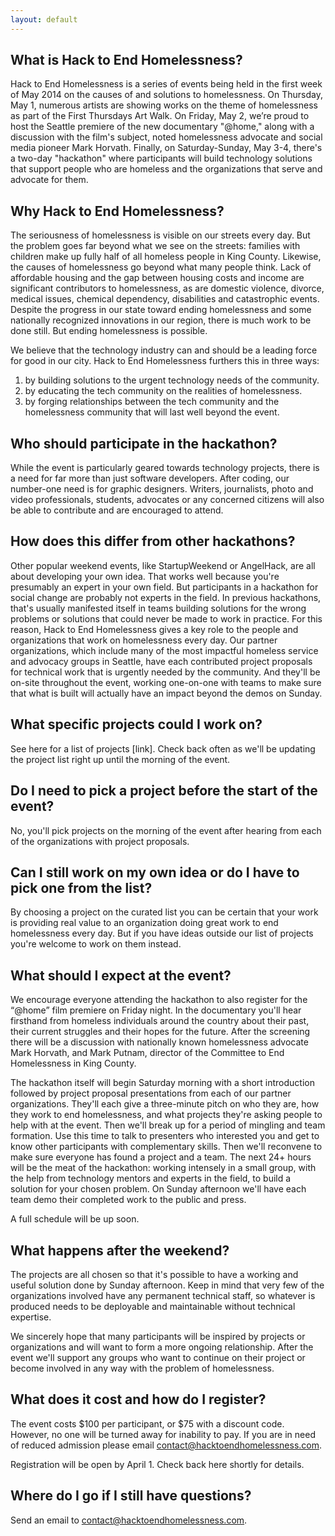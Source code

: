 ```yaml
---
layout: default
---
```


## What is Hack to End Homelessness?

Hack to End Homelessness is a series of events being held in the first week of May 2014 on the causes of and solutions to homelessness. On Thursday, May 1, numerous artists are showing works on the theme of homelessness as part of the First Thursdays Art Walk. On Friday, May 2, we’re proud to host the Seattle premiere of the new documentary "@home," along with a discussion with the film's subject, noted homelessness advocate and social media pioneer Mark Horvath. Finally, on Saturday-Sunday, May 3-4,  there's a two-day "hackathon" where participants will build technology solutions that support people who are homeless and the organizations that serve and advocate for them.


## Why Hack to End Homelessness?

The seriousness of homelessness is visible on our streets every day. But the problem goes far beyond what we see on the streets: families with children make up fully half of all homeless people in King County. Likewise, the causes of homelessness go beyond what many people think. Lack of affordable housing and the gap between housing costs and income are significant contributors to homelessness, as are domestic violence, divorce, medical issues, chemical dependency, disabilities and catastrophic events. Despite the progress in our state toward ending homelessness and some nationally recognized innovations in our region, there is much work to be done still. But ending homelessness is possible.

We believe that the technology industry can and should be a leading force for good in our city. Hack to End Homelessness furthers this in three ways:

1. by building solutions to the urgent technology needs of the community.
1. by educating the tech community on the realities of homelessness.
1. by forging relationships between the tech community and the homelessness community that will last well beyond the event.


## Who should participate in the hackathon?

While the event is particularly geared towards technology projects, there is a need for far more than just software developers. After coding, our number-one need is for graphic designers. Writers, journalists, photo and video professionals, students, advocates or any concerned citizens will also be able to contribute and are encouraged to attend.


## How does this differ from other hackathons?

Other popular weekend events, like StartupWeekend or AngelHack, are all about developing your own idea. That works well because you're presumably an expert in your own field. But participants in a hackathon for social change are probably not experts in the field. In previous hackathons, that's usually manifested itself in teams building solutions for the wrong problems or solutions that could never be made to work in practice. For this reason, Hack to End Homelessness gives a key role to the people and organizations that work on homelessness every day. Our partner organizations, which include many of the most impactful homeless service and advocacy groups in Seattle, have each contributed project proposals for technical work that is urgently needed by the community. And they'll be on-site throughout the event, working one-on-one with teams to make sure that what is built will actually have an impact beyond the demos on Sunday.


## What specific projects could I work on?

See here for a list of projects [link]. Check back often as we'll be updating the project list right up until the morning of the event.


## Do I need to pick a project before the start of the event?

No, you'll pick projects on the morning of the event after hearing from each of the organizations with project proposals.


## Can I still work on my own idea or do I have to pick one from the list?

By choosing a project on the curated list you can be certain that your work is providing real value to an organization doing great work to end homelessness every day. But if you have ideas outside our list of projects you're welcome to work on them instead.


## What should I expect at the event?

We encourage everyone attending the hackathon to also register for the “@home” film premiere on Friday night. In the documentary you'll hear firsthand from homeless individuals around the country about their past, their current struggles and their hopes for the future. After the screening there will be a discussion with nationally known homelessness advocate Mark Horvath, and Mark Putnam, director of the Committee to End Homelessness in King County.

The hackathon itself will begin Saturday morning with a short introduction followed by project proposal presentations from each of our partner organizations. They'll each give a three-minute pitch on who they are, how they work to end homelessness, and what projects they're asking people to help with at the event. Then we'll break up for a period of mingling and team formation. Use this time to talk to presenters who interested you and get to know other participants with complementary skills. Then we'll reconvene to make sure everyone has found a project and a team. The next 24+ hours will be the meat of the hackathon: working intensely in a small group, with the help from technology mentors and experts in the field, to build a solution for your chosen problem. On Sunday afternoon we'll have each team demo their completed work to the public and press.

A full schedule will be up soon. 


## What happens after the weekend?

The projects are all chosen so that it's possible to have a working and useful solution done by Sunday afternoon. Keep in mind that very few of the organizations involved have any permanent technical staff, so whatever is produced needs to be deployable and maintainable without technical expertise.

We sincerely hope that many participants will be inspired by projects or organizations and will want to form a more ongoing relationship. After the event we'll support any groups who want to continue on their project or become involved in any way with the problem of homelessness.


## What does it cost and how do I register?

The event costs $100 per participant, or $75 with a discount code. However, no one will be turned away for inability to pay. If you are in need of reduced admission please email contact@hacktoendhomelessness.com.

Registration will be open by April 1. Check back here shortly for details.


## Where do I go if I still have questions?

Send an email to contact@hacktoendhomelessness.com.

